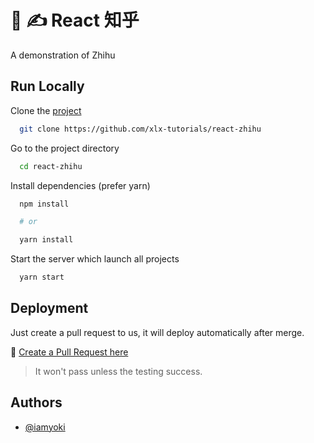 
# 💬 ✍️ React 知乎

A demonstration of Zhihu

## Run Locally

Clone the [project](https://github.com/xlx-tutorials/react-zhihu)

```bash
  git clone https://github.com/xlx-tutorials/react-zhihu
```

Go to the project directory

```bash
  cd react-zhihu
```

Install dependencies (prefer yarn)

```bash
  npm install

  # or

  yarn install
```

Start the server which launch all projects

```bash
  yarn start
```

  
## Deployment

Just create a pull request to us, it will deploy automatically after merge.

🚀 [Create a Pull Request here](https://github.com/xlx-tutorials/react-zhihu/compare)

> It won't pass unless the testing success.



## Authors

- [@iamyoki](https://github.com/iamyoki)

  
